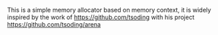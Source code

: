 This is a simple memory allocator based on memory context, it is widely inspired by the work of https://github.com/tsoding with his project https://github.com/tsoding/arena
